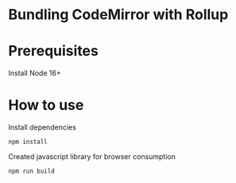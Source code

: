 # Bundling CodeMirror with Rollup

# Prerequisites

Install Node 16+

# How to use
Install dependencies

```
npm install
```

Created javascript library for browser consumption

```
npm run build
```